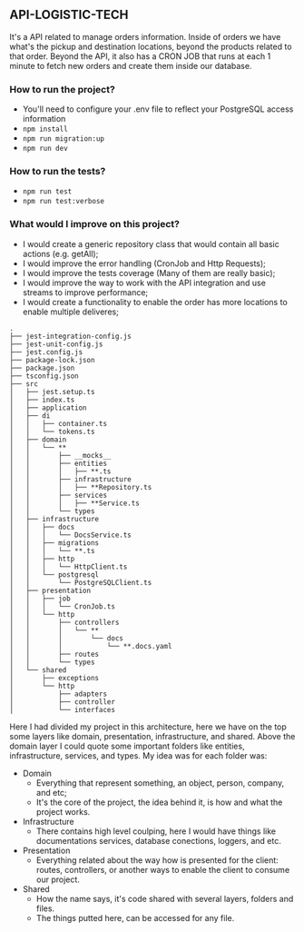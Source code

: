 ## API-LOGISTIC-TECH

It's a API related to manage orders information. Inside of orders we have what's the pickup and destination locations, beyond the products related to that order.
Beyond the API, it also has a CRON JOB that runs at each 1 minute to fetch new orders and create them inside our database.

### How to run the project?

- You'll need to configure your .env file to reflect your PostgreSQL access information
- ``npm install``
- ``npm run migration:up``
- ``npm run dev``

### How to run the tests?

- ``npm run test``
- ``npm run test:verbose``

### What would I improve on this project?

- I would create a generic repository class that would contain all basic actions (e.g. getAll);
- I would improve the error handling (CronJob and Http Requests);
- I would improve the tests coverage (Many of them are really basic);
- I would improve the way to work with the API integration and use streams to improve performance;
- I would create a functionality to enable the order has more locations to enable multiple deliveres;

```
.
├── jest-integration-config.js
├── jest-unit-config.js
├── jest.config.js
├── package-lock.json
├── package.json
├── tsconfig.json
├── src
│   ├── jest.setup.ts
│   ├── index.ts
│   ├── application
│   ├── di
│   │   ├── container.ts
│   │   └── tokens.ts
│   ├── domain
│   │   └── **
│   │       ├── __mocks__
│   │       ├── entities
│   │       │   ├── **.ts
│   │       ├── infrastructure
│   │       │   ├── **Repository.ts
│   │       ├── services
│   │       │   ├── **Service.ts
│   │       └── types
│   ├── infrastructure
│   │   ├── docs
│   │   │   └── DocsService.ts
│   │   ├── migrations
│   │   │   └── **.ts
│   │   ├── http
│   │   │   └── HttpClient.ts
│   │   └── postgresql
│   │       └── PostgreSQLClient.ts
│   ├── presentation
│   │   ├── job
│   │   │   └── CronJob.ts
│   │   └── http
│   │       ├── controllers
│   │       │   └── **
│   │       │       └── docs
│   │       │           └── **.docs.yaml
│   │       ├── routes
│   │       └── types
│   └── shared
│       ├── exceptions
│       └── http
│           ├── adapters
│           ├── controller
│           └── interfaces
```

Here I had divided my project in this architecture, here we have on the top some layers like domain, presentation, infrastructure, and shared.
Above the domain layer I could quote some important folders like entities, infrastructure, services, and types.
My idea was for each folder was:

- Domain
    - Everything that represent something, an object, person, company, and etc;
    - It's the core of the project, the idea behind it, is how and what the project works.
- Infrastructure
    - There contains high level coulping, here I would have things like documentations services, database conections, loggers, and etc.
- Presentation
    - Everything related about the way how is presented for the client: routes, controllers, or another ways to enable the client to consume our project.
- Shared
    - How the name says, it's code shared with several layers, folders and files.
    - The things putted here, can be accessed for any file.
